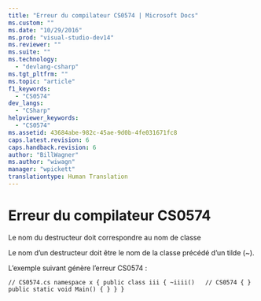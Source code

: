 ```yaml
---
title: "Erreur du compilateur CS0574 | Microsoft Docs"
ms.custom: ""
ms.date: "10/29/2016"
ms.prod: "visual-studio-dev14"
ms.reviewer: ""
ms.suite: ""
ms.technology: 
  - "devlang-csharp"
ms.tgt_pltfrm: ""
ms.topic: "article"
f1_keywords: 
  - "CS0574"
dev_langs: 
  - "CSharp"
helpviewer_keywords: 
  - "CS0574"
ms.assetid: 43684abe-982c-45ae-9d0b-4fe031671fc8
caps.latest.revision: 6
caps.handback.revision: 6
author: "BillWagner"
ms.author: "wiwagn"
manager: "wpickett"
translationtype: Human Translation
---
```

# Erreur du compilateur CS0574
Le nom du destructeur doit correspondre au nom de classe  
  
 Le nom d’un destructeur doit être le nom de la classe précédé d’un tilde \(~\).  
  
 L’exemple suivant génère l’erreur CS0574 :  
  
```  
// CS0574.cs namespace x { public class iii { ~iiii()   // CS0574 { } public static void Main() { } } }  
```